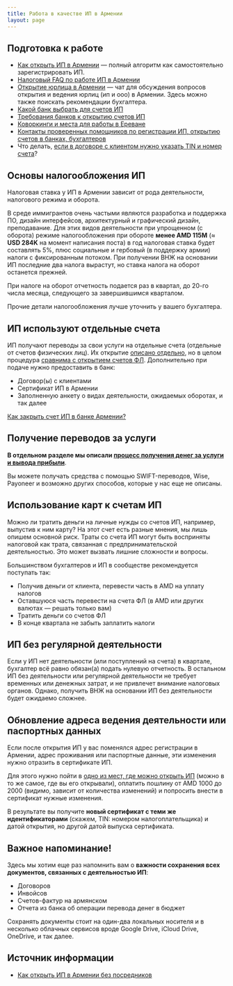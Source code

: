 ```yaml
---
title: Работа в качестве ИП в Армении
layout: page
---
```


## Подготовка к работе

- [Как открыть ИП в Армении](ip-new.md) — полный алгоритм как самостоятельно зарегистрировать ИП.
- [Налоговый FAQ по работе ИП в Армении](https://vc.ru/u/b152/389359-ooo-i-ip-v-armenii-polnyy-nalogovyy-faq)
- <i class="fa-brands fa-telegram"></i> [Открытие юрлица в Армении](https://t.me/+TG55UcS6PjViOThi) — чат для обсуждения вопросов открытия и ведения юрлиц (ип и ооо) в Армении. Здесь можно также поискать рекомендации бухгалтера.
- [Какой банк выбрать для счетов ИП](../banks/best-ip.md)
- [Требования банков к открытию счетов ИП](../banks/requirements-ip.md)
- [Коворкинги и места для работы в Ереване](coworking.md)
- [Контакты проверенных помощников по регистрации ИП, открытию счетов в банках, бухгалтеров](contacts.md)
- Что делать, [если в договоре с клиентом нужно указать TIN и номер счета](https://www.notion.so/8647efb90d6f4a668bdd325f549c731d)?

## Основы налогообложения ИП

Налоговая ставка у ИП в Армении зависит от рода деятельности, налогового режима и оборота.

В среде иммигрантов очень частыми являются разработка и поддержка ПО, дизайн интерфейсов, архитектурный и графический
дизайн, преподавание. Для этих видов деятельности при упрощенном (с оборота) режиме налогообложения при обороте
**менее AMD 115M** (≈ **USD 284K** на момент написания поста) в год налоговая ставка будет составлять 5%, плюс социальные
и гербовый (в поддержку армии) налоги с фиксированным потоком. При получении ВНЖ на основании ИП последние два налога
вырастут, но ставка налога на оборот останется прежней.

При налоге на оборот отчетность подается раз в квартал, до 20-го числа месяца, следующего за завершившимся кварталом.

Прочие детали налогообложения лучше уточнить у вашего бухгалтера.

## ИП используют отдельные счета

ИП получают переводы за свои услуги на отдельные счета (отдельные от счетов физических лиц). Их открытие [описано отдельно](../banks/best-ip.md), но в целом процедура [сравнима с открытием счетов ФЛ](../banks/requirements-ip.md). Дополнительно при подаче нужно предоставить в банк:

- Договор(ы) с клиентами
- Сертификат ИП в Армении
- Заполненную анкету о видах деятельности, ожидаемых оборотах, и так далее

[Как закрыть счет ИП в банке Армении?](https://www.notion.so/eb5e2b3c50934e3c861966bfcd724cef)

## Получение переводов за услуги

**В отдельном разделе мы описали [процесс получения денег за услуги и вывода прибыли](ip-money.md)**.

Вы можете получать средства с помощью SWIFT-переводов, Wise, Payoneer и возможно других способов, которые у нас еще
не описаны.

## Использование карт к счетам ИП

Можно ли тратить деньги на личные нужды со счетов ИП, например, выпустив к ним карту? На этот счет есть разные мнения, мы лишь опишем основной риск. Траты со счета ИП могут быть восприняты налоговой как трата, связанная с предпринимательской деятельностью. Это может вызвать лишние сложности и вопросы.

Большинством бухгалтеров и ИП в сообществе рекомендуется поступать так:

- Получив деньги от клиента, перевести часть в AMD на уплату налогов
- Оставшуюся часть перевести на счета ФЛ (в AMD или других валютах — решать только вам)
- Тратить деньги со счетов ФЛ
- В конце квартала не забыть заплатить налоги

## ИП без регулярной деятельности

Если у ИП нет деятельности (или поступлений на счета) в квартале, бухгалтер всё равно обязан(а) подать нулевую отчетность. В остальном ИП без деятельности или регулярной деятельности не требует временных или денежных затрат, и не привлечет внимание налоговых органов. Однако, получить ВНЖ на основании ИП без деятельности будет ожидаемо сложнее.

## Обновление адреса ведения деятельности или паспортных данных

Если после открытия ИП у вас поменялся адрес регистрации в Армении, адрес проживания или паспортные данные, эти изменения нужно отразить в сертификате ИП.

Для этого нужно пойти в [одно из мест, где можно открыть ИП](ip-new.md) (можно в то же самое, где вы его открывали), оплатить пошлину от AMD 1000 до 2000 (видимо, зависит от количества изменений) и попросить внести в сертификат нужные изменения.

В результате вы получите **новый сертификат с теми же идентификаторами** (скажем, TIN: номером налогоплательщика) и датой открытия, но другой датой выпуска сертификата.

## Важное напоминание!

Здесь мы хотим еще раз напомнить вам о **важности сохранения всех документов, связанных с деятельностью ИП**:

- Договоров
- Инвойсов
- Счетов-фактур на армянском
- Отчета из банка об операции перевода денег в бюджет

Сохранять документы стоит на один-два локальных носителя и в несколько облачных сервисов вроде Google Drive,
iCloud Drive, OneDrive, и так далее.

## Источник информации

- [Как открыть ИП в Армении без посредников](https://www.notion.so/24deb1810d064c3280501dd3444e19c7)
